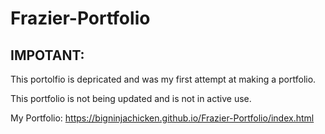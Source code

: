 # Frazier-Portfolio

## IMPOTANT: 

This portolfio is depricated and was my first attempt at making a portfolio.

This portfolio is not being updated and is not in active use.

My Portfolio:
https://bigninjachicken.github.io/Frazier-Portfolio/index.html
